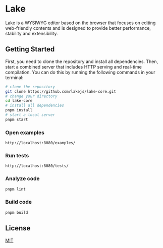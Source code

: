 # Lake

Lake is a WYSIWYG editor based on the browser that focuses on editing web-friendly contents and is designed to provide better performance, stability and extensibility.

## Getting Started

First, you need to clone the repository and install all dependencies. Then, start a combined server that includes HTTP serving and real-time compilation. You can do this by running the following commands in your terminal:

``` bash
# clone the repository
git clone https://github.com/lakejs/lake-core.git
# change your directory
cd lake-core
# install all dependencies
pnpm install
# start a local server
pnpm start
```

### Open examples

```text
http://localhost:8080/examples/
```

### Run tests

```text
http://localhost:8080/tests/
```

### Analyze code

```bash
pnpm lint
```

### Build code

```bash
pnpm build
```

## License

[MIT](https://github.com/lakejs/lake-core/blob/master/LICENSE)
